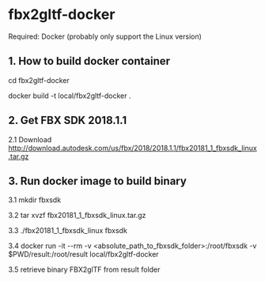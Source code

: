# fbx2gltf-docker

Required: Docker (probably only support the Linux version)

## 1. How to build docker container

cd fbx2gltf-docker

docker build -t local/fbx2gltf-docker .

## 2. Get FBX SDK 2018.1.1

2.1 Download http://download.autodesk.com/us/fbx/2018/2018.1.1/fbx20181_1_fbxsdk_linux.tar.gz



## 3. Run docker image to build binary

3.1 mkdir fbxsdk

3.2 tar xvzf fbx20181_1_fbxsdk_linux.tar.gz

3.3 ./fbx20181_1_fbxsdk_linux fbxsdk

3.4 docker run -it --rm -v <absolute_path_to_fbxsdk_folder>:/root/fbxsdk -v $PWD/result:/root/result local/fbx2gltf-docker

3.5 retrieve binary FBX2glTF from result folder
 
